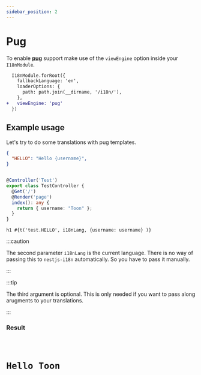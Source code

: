 ```yaml
---
sidebar_position: 2
---
```


# Pug

To enable [**pug**](https://pugjs.org) support make use of the `viewEngine` option inside your `I18nModule`.

```diff title="src/app.module.ts"
  I18nModule.forRoot({
    fallbackLanguage: 'en',
    loaderOptions: {
      path: path.join(__dirname, '/i18n/'),
    },
+   viewEngine: 'pug'
  })
```

## Example usage

Let's try to do some translations with pug templates.

```json title="src/i18n/en/test.json"
{
  "HELLO": "Hello {username}",
}
```

```typescript title="src/app.controller.ts"

@Controller('Test')
export class TestController {
  @Get('/')
  @Render('page')
  index(): any {
    return { username: "Toon" };
  }
}

```

```pug title="src/view/page.pug"
h1 #{t('test.HELLO', i18nLang, {username: username} )}
```

:::caution

The second parameter `i18nLang` is the current language. There is no way of passing this to `nestjs-i18n` automatically. So you have to pass it manually.

:::

:::tip

The third argument is optional. This is only needed if you want to pass along arugments to your translations.

:::

### Result
<code>
  <h1>Hello Toon</h1>
</code>
